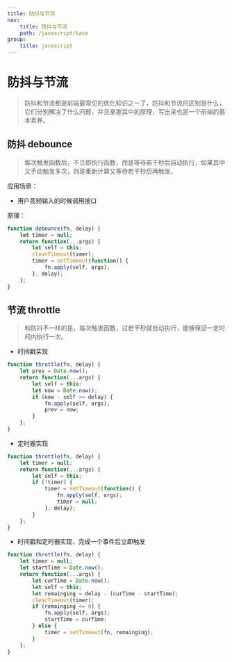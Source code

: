 ```yaml
---
title: 防抖与节流
nav:
    title: 防抖与节流
    path: /javascript/base
group:
    title: javascript
---
```


# 防抖与节流

> 防抖和节流都是前端最常见的优化知识之一了，防抖和节流的区别是什么，它们分别解决了什么问题，并且掌握其中的原理，写出来也是一个前端的基本素养。

## 防抖 debounce

> 每次触发函数后，不立即执行函数，而是等待若干秒后自动执行，如果其中又手动触发多次，则是重新计算又等待若干秒后再触发。

应用场景：

-   用户高频输入的时候调用接口

原理：

```js
function debounce(fn, delay) {
    let timer = null;
    return function(...args) {
        let self = this;
        clearTimeout(timer);
        timer = setTimeout(function() {
            fn.apply(self, args);
        }, delay);
    };
}
```

## 节流 throttle

> 和防抖不一样的是，每次触发函数，过若干秒就自动执行，能够保证一定时间内执行一次。

-   时间戳实现

```js
function throttle(fn, delay) {
    let prev = Date.now();
    return function(...args) {
        let self = this;
        let now = Date.now();
        if (now - self >= delay) {
            fn.apply(self, args);
            prev = now;
        }
    };
}
```

-   定时器实现

```js
function throttle(fn, delay) {
    let timer = null;
    return function(...args) {
        let self = this;
        if (!timer) {
            timer = setTimeout(function() {
                fn.apply(self, args);
                timer = null;
            }, delay);
        }
    };
}
```

-   时间戳和定时器实现，完成一个事件后立即触发

```js
function throttle(fn, delay) {
    let timer = null;
    let startTime = Date.now();
    return function(...args) {
        let curTime = Date.now();
        let self = this;
        let remainging = delay - (curTime - startTime);
        clearTimeout(timer);
        if (remainging <= 0) {
            fn.apply(self, args);
            startTime = curTime;
        } else {
            timer = setTimeout(fn, remainging);
        }
    };
}
```
